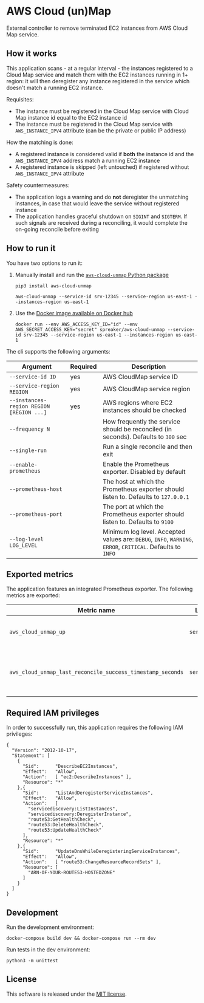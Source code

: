 # AWS Cloud (un)Map

External controller to remove terminated EC2 instances from AWS Cloud Map service.


## How it works

This application scans - at a regular interval - the instances registered to a Cloud Map service and match them with the EC2 instances running in 1+ region: it will then deregister any instance registered in the service which doesn't match a running EC2 instance.

Requisites:
- The instance must be registered in the Cloud Map service with Cloud Map instance id equal to the EC2 instance id
- The instance must be registered in the Cloud Map service with `AWS_INSTANCE_IPV4` attribute (can be the private or public IP address)

How the matching is done:
- A registered instance is considered valid if **both** the instance id and the `AWS_INSTANCE_IPV4` address match a running EC2 instance
- A registered instance is skipped (left untouched) if registered without `AWS_INSTANCE_IPV4` attribute

Safety countermeasures:
- The application logs a warning and do **not** deregister the unmatching instances, in case that would leave the service without registered instance
- The application handles graceful shutdown on `SIGINT` and `SIGTERM`. If such signals are received during a reconciling, it would complete the on-going reconcile before exiting


## How to run it

You have two options to run it:

1. Manually install and run the [`aws-cloud-unmap` Python package](https://pypi.org/project/aws-cloud-unmap/)
   ```
   pip3 install aws-cloud-unmap

   aws-cloud-unmap --service-id srv-12345 --service-region us-east-1 --instances-region us-east-1
   ```

2. Use the [Docker image available on Docker hub](https://hub.docker.com/r/spreaker/aws-cloud-unmap/)
   ```
   docker run --env AWS_ACCESS_KEY_ID="id" --env AWS_SECRET_ACCESS_KEY="secret" spreaker/aws-cloud-unmap --service-id srv-12345 --service-region us-east-1 --instances-region us-east-1
   ```


The cli supports the following arguments:

| Argument                                 | Required | Description |
| ---------------------------------------- | -------- | ----------- |
| `--service-id ID`                        | yes      | AWS CloudMap service ID |
| `--service-region REGION`                | yes      | AWS CloudMap service region |
| `--instances-region REGION [REGION ...]` | yes      | AWS regions where EC2 instances should be checked |
| `--frequency N`                          |          | How frequently the service should be reconciled (in seconds). Defaults to `300` sec |
| `--single-run`                           |          | Run a single reconcile and then exit |
| `--enable-prometheus`                    |          | Enable the Prometheus exporter. Disabled by default |
| `--prometheus-host`                      |          | The host at which the Prometheus exporter should listen to. Defaults to `127.0.0.1` |
| `--prometheus-port`                      |          | The port at which the Prometheus exporter should listen to. Defaults to `9100` |
| `--log-level LOG_LEVEL`                  |          | Minimum log level. Accepted values are: `DEBUG`, `INFO`, `WARNING`, `ERROR`, `CRITICAL`. Defaults to `INFO` |


## Exported metrics

The application features an integrated Prometheus exporter. The following metrics are exported:

| Metric name                                                | Labels       | Description |
| ---------------------------------------------------------- | ------------ | ----------- |
| `aws_cloud_unmap_up`                                       | `service_id` | Always `1`: can be used to check if it's running |
| `aws_cloud_unmap_last_reconcile_success_timestamp_seconds` | `service_id` | The timestamp (in seconds) of the last successful reconciliation |


## Required IAM privileges

In order to successfully run, this application requires the following IAM privileges:

```
{
  "Version": "2012-10-17",
  "Statement": [
    {
      "Sid":      "DescribeEC2Instances",
      "Effect":   "Allow",
      "Action":   [ "ec2:DescribeInstances" ],
      "Resource": "*"
    },{
      "Sid":      "ListAndDeregisterServiceInstances",
      "Effect":   "Allow",
      "Action":   [
        "servicediscovery:ListInstances",
        "servicediscovery:DeregisterInstance",
        "route53:GetHealthCheck",
        "route53:DeleteHealthCheck",
        "route53:UpdateHealthCheck"
      ],
      "Resource": "*"
    },{
      "Sid":      "UpdateDnsWhileDeregisteringServiceInstances",
      "Effect":   "Allow",
      "Action":   [ "route53:ChangeResourceRecordSets" ],
      "Resource": [
        "ARN-OF-YOUR-ROUTE53-HOSTEDZONE"
      ]
    }
  ]
}
```


## Development

Run the development environment:

```
docker-compose build dev && docker-compose run --rm dev
```

Run tests in the dev environment:

```
python3 -m unittest
```


## License

This software is released under the [MIT license](LICENSE.txt).

